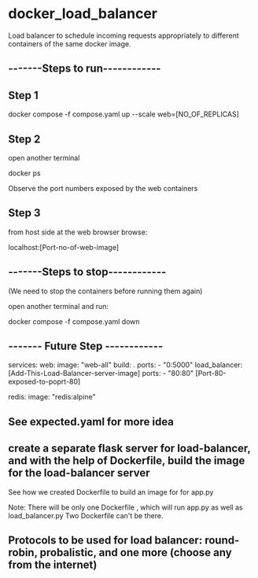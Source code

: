 # docker_load_balancer
Load balancer to schedule incoming requests appropriately to different containers of the same docker image.


## -------Steps to run------------

## Step 1

docker compose -f compose.yaml up --scale web=[NO_OF_REPLICAS]

## Step 2
open another terminal

docker ps

Observe the port numbers exposed by the web containers

## Step 3

from host side at the web browser browse:

localhost:[Port-no-of-web-image]

## -------Steps to stop------------

(We need to stop the containers before running them again)

open another terminal and run:

docker compose -f compose.yaml down


## ------- Future Step ------------

services:
  web:
    image: "web-all"
    build: .
    ports:
      - "0:5000"
  load_balancer:    [Add-This-Load-Balancer-server-image]
    ports:
      - "80:80"     [Port-80-exposed-to-poprt-80]

  redis:
    image: "redis:alpine"
 
## See expected.yaml for more idea

## create a separate flask server for load-balancer, and with the help of Dockerfile, build the image for the load-balancer server
See how we created Dockerfile to build an image for for app.py

Note: There will be only one Dockerfile , which will run app.py as well as load_balancer.py
Two Dockerfile can't be there.

## Protocols to be used for load balancer: round-robin, probalistic, and one more (choose any from the internet)


